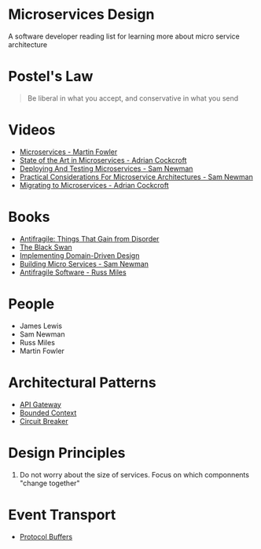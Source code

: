 # Microservices Design

A software developer reading list for learning more about micro service architecture

# Postel's Law

> Be liberal in what you accept, and conservative in what you send

# Videos

* [Microservices - Martin Fowler](https://www.youtube.com/watch?v=wgdBVIX9ifA)
* [State of the Art in Microservices - Adrian Cockcroft](https://www.youtube.com/watch?v=nMTaS07i3jk)
* [Deploying And Testing Microservices - Sam Newman](https://www.youtube.com/watch?v=FotoHYyY8Bo)
* [Practical Considerations For Microservice Architectures - Sam Newman](https://www.youtube.com/watch?v=5NOaUK74Jt4)
* [Migrating to Microservices - Adrian Cockcroft](http://www.infoq.com/presentations/migration-cloud-native)

# Books

* [Antifragile: Things That Gain from Disorder](http://www.amazon.com/gp/product/0812979680)
* [The Black Swan](http://www.amazon.com/The-Black-Swan-Improbable-Robustness/dp/081297381X)
* [Implementing Domain-Driven Design](http://www.amazon.co.uk/Implementing-Domain-Driven-Design-Vaughn-Vernon/dp/0321834577)
* [Building Micro Services - Sam Newman](http://www.amazon.co.uk/Building-Microservices-Sam-Newman/dp/1491950358)
* [Antifragile Software - Russ Miles](https://leanpub.com/antifragilesoftware)

# People

* James Lewis
* Sam Newman
* Russ Miles
* Martin Fowler

# Architectural Patterns

* [API Gateway](http://microservices.io/patterns/apigateway.html)
* [Bounded Context](http://martinfowler.com/bliki/BoundedContext.html)
* [Circuit Breaker](http://martinfowler.com/bliki/CircuitBreaker.html)

# Design Principles

1. Do not worry about the size of services. Focus on which componnents "change together"

# Event Transport 

* [Protocol Buffers](https://github.com/google/protobuf/)
